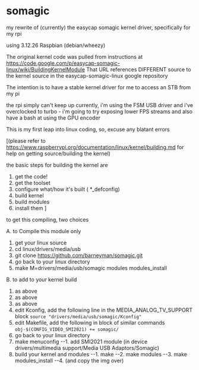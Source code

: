 somagic
=======

my rewrite of (currently) the easycap somagic kernel driver, specifically for my rpi

using 3.12.26 Raspbian (debian/wheezy)

The original kernel code was pulled from instructions at https://code.google.com/p/easycap-somagic-linux/wiki/BuildingKernelModule
That URL references DIFFERENT source to the kernel source in the easycap-somagic-linux google repository

The intention is to have a stable kernel driver for me to access an STB from my pi

the rpi simply can't keep up currently, i'm using the FSM USB driver and 
i've overclocked to turbo - i'm going to try exposing lower FPS streams
and also have a bash at using the GPU encoder

This is my first leap into linux coding, so, excuse any blatant errors

[(please refer to https://www.raspberrypi.org/documentation/linux/kernel/building.md 
for help on getting source/building the kernel)

the basic steps for building the kernel are 
1. get the code!
2. get the toolset
3. configure what/how it's built ( *_defconfig)
4. build kernel
5. build modules
6. install them
]


to get this compiling, two choices

A. to Compile this module only

1. get your linux source
2. cd linux/drivers/media/usb
3. git clone https://github.com/barneyman/somagic.git
4. go back to your linux directory
5. make M=drivers/media/usb/somagic modules modules_install

B. to add to your kernel build

1. as above
2. as above
3. as above
4. edit Kconfig, add the following line in the MEDIA_ANALOG_TV_SUPPORT block `source "drivers/media/usb/somagic/Kconfig"`
5. edit Makefile, add the following in block of similar commands `obj-$(CONFIG_VIDEO_SMI2021) += somagic/`
6. go back to your linux directory
7. make menuconfig 
--1. add SMI2021 module (in device drivers/multimedia support/Media USB Adaptors/Somagic)
8. build your kernel and modules
--1. make
--2. make modules
--3. make modules_install
--4. (and copy the img over)

 


